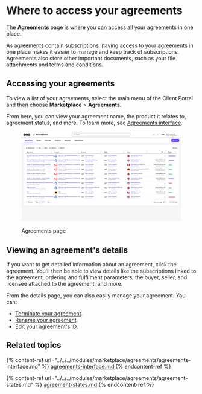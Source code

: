 # Where to access your agreements

The **Agreements** page is where you can access all your agreements in one place.&#x20;

As agreements contain subscriptions, having access to your agreements in one place makes it easier to manage and keep track of subscriptions. Agreements also store other important documents, such as your file attachments and terms and conditions.

## Accessing your agreements <a href="#accessing-your-orders" id="accessing-your-orders"></a>

To view a list of your agreements, select the main menu of the Client Portal and then choose **Marketplace** > **Agreements**.

From here, you can view your agreement name, the product it relates to, agreement status, and more. To learn more, see [Agreements interface](../../../modules/marketplace/agreements/agreements-interface.md).

<figure><img src="../../../.gitbook/assets/image (354).png" alt=""><figcaption><p>Agreements page</p></figcaption></figure>

## Viewing an agreement's details <a href="#viewing-your-orders-details" id="viewing-your-orders-details"></a>

If you want to get detailed information about an agreement, click the agreement. You'll then be able to view details like the subscriptions linked to the agreement, ordering and fulfilment parameters, the buyer, seller, and licensee attached to the agreement, and more.&#x20;

From the details page, you can also easily manage your agreement. You can:

* [Terminate your agreement](https://docs.platform.softwareone.com/\~/changes/mVP8mnWO2wFE1657Z1oX/modules/marketplace/agreements/manage-your-agreements/terminate-agreements).
* [Rename your agreement](https://docs.platform.softwareone.com/\~/changes/mVP8mnWO2wFE1657Z1oX/modules/marketplace/agreements/manage-your-agreements/rename-an-agreement).
* [Edit your agreement's ID](https://docs.platform.softwareone.com/\~/changes/mVP8mnWO2wFE1657Z1oX/modules/marketplace/agreements/manage-your-agreements/edit-agreement-id).

## Related topics

{% content-ref url="../../../modules/marketplace/agreements/agreements-interface.md" %}
[agreements-interface.md](../../../modules/marketplace/agreements/agreements-interface.md)
{% endcontent-ref %}

{% content-ref url="../../../modules/marketplace/agreements/agreement-states.md" %}
[agreement-states.md](../../../modules/marketplace/agreements/agreement-states.md)
{% endcontent-ref %}
